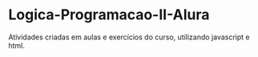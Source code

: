 # Logica-Programacao-II-Alura
  Atividades criadas em aulas e exercícios do curso, utilizando javascript e html.
